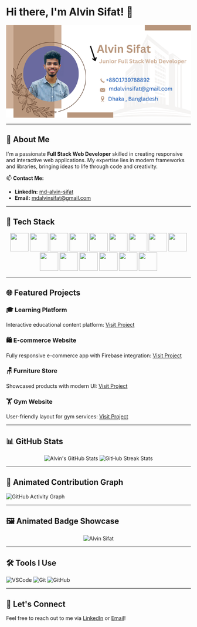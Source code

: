 # Hi there, I'm Alvin Sifat! 👋

![Header Image](https://github.com/mdalvinsifat/mdalvinsifat/blob/main/Rachelle%20Beaudry.png)

---

## 🚀 About Me

I'm a passionate **Full Stack Web Developer** skilled in creating responsive and interactive web applications. My expertise lies in modern frameworks and libraries, bringing ideas to life through code and creativity.

📫 **Contact Me:**
- **LinkedIn:** [md-alvin-sifat](https://www.linkedin.com/in/md-alvin-sifat/)
- **Email:** [mdalvinsifat@gmail.com](mailto:mdalvinsifat@gmail.com)

---

## 🌟 Tech Stack

<p align="center">
  <img src="https://cdn.jsdelivr.net/gh/devicons/devicon/icons/html5/html5-original.svg" width="50px" height="50px"/>
  <img src="https://cdn.jsdelivr.net/gh/devicons/devicon/icons/css3/css3-original.svg" width="50px" height="50px"/>
  <img src="https://cdn.jsdelivr.net/gh/devicons/devicon/icons/bootstrap/bootstrap-original.svg" width="50px" height="50px"/>
  <img src="https://user-images.githubusercontent.com/98990/89711240-4172a200-d989-11ea-8d51-4aaf922fa407.png" width="50px" height="50px"/>
  <img src="https://cdn.jsdelivr.net/gh/devicons/devicon/icons/javascript/javascript-original.svg" width="50px" height="50px"/>
  <img src="https://cdn.jsdelivr.net/gh/devicons/devicon/icons/react/react-original.svg" width="50px" height="50px"/>
  <img src="https://cdn.jsdelivr.net/gh/devicons/devicon/icons/firebase/firebase-plain.svg" width="50px" height="50px"/>
  <img src="https://cdn.jsdelivr.net/gh/devicons/devicon/icons/express/express-original.svg" width="50px" height="50px"/>
  <img src="https://cdn.jsdelivr.net/gh/devicons/devicon/icons/mongodb/mongodb-original.svg" width="50px" height="50px"/>
  <img src="https://cdn.jsdelivr.net/gh/devicons/devicon/icons/mysql/mysql-original.svg" width="50px" height="50px"/>
  <img src="https://cdn.jsdelivr.net/gh/devicons/devicon/icons/python/python-original.svg" width="50px" height="50px"/>
  <img src="https://cdn.jsdelivr.net/gh/devicons/devicon/icons/nodejs/nodejs-original.svg" width="50px" height="50px"/>
  <img src="https://cdn.jsdelivr.net/gh/devicons/devicon/icons/django/django-plain.svg" width="50px" height="50px"/>
  <img src="https://cdn.jsdelivr.net/gh/devicons/devicon/icons/c/c-original.svg" width="50px" height="50px"/>
  <img src="https://cdn.jsdelivr.net/gh/devicons/devicon/icons/cplusplus/cplusplus-original.svg" width="50px" height="50px"/>
</p>

---

## 🌐 Featured Projects

### 🎓 Learning Platform
Interactive educational content platform: [Visit Project](https://basify.org)

### 🛍️ E-commerce Website
Fully responsive e-commerce app with Firebase integration: [Visit Project](https://firebase-e-commerce-git-main-alvin-sifats-projects.vercel.app/)

### 🪑 Furniture Store
Showcased products with modern UI: [Visit Project](https://furniture-shop-git-main-alvin-sifats-projects.vercel.app/)

### 🏋️ Gym Website
User-friendly layout for gym services: [Visit Project](https://gym-project-git-main-alvin-sifats-projects.vercel.app/)

---

## 📊 GitHub Stats

<p align="center">
  <img src="https://github-readme-stats.vercel.app/api?username=mdalvinsifat&show_icons=true&theme=radical" alt="Alvin's GitHub Stats" />
  <img src="https://github-readme-streak-stats.herokuapp.com/?user=mdalvinsifat&theme=radical" alt="GitHub Streak Stats" />
</p>

---

## 🌈 Animated Contribution Graph

![GitHub Activity Graph](https://github-readme-activity-graph.vercel.app/graph?username=mdalvinsifat&theme=react-dark&hide_border=true&area=true)

---

## 🖼️ Animated Badge Showcase
<p align="center">
  <img src="https://github.com/mdalvinsifat/N4si/blob/main/Rachelle%20Beaudry.png" width="200px" alt="Alvin Sifat" />
</p>

---

## 🛠️ Tools I Use

![VSCode](https://img.shields.io/badge/-VSCode-007ACC?style=flat-square&logo=visual-studio-code&logoColor=white)
![Git](https://img.shields.io/badge/-Git-F05032?style=flat-square&logo=git&logoColor=white)
![GitHub](https://img.shields.io/badge/-GitHub-181717?style=flat-square&logo=github&logoColor=white)

---

## 💬 Let's Connect

Feel free to reach out to me via [LinkedIn](https://www.linkedin.com/in/md-alvin-sifat/) or [Email](mailto:mdalvinsifat@gmail.com)!
